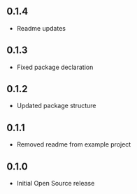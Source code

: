 ## 0.1.4

* Readme updates

## 0.1.3

* Fixed package declaration

## 0.1.2

* Updated package structure

## 0.1.1

* Removed readme from example project

## 0.1.0

* Initial Open Source release